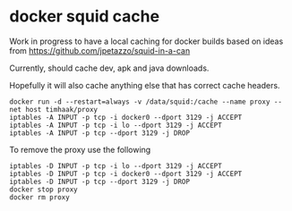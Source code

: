 # docker squid cache

Work in progress to have a local caching for docker builds based on ideas from https://github.com/jpetazzo/squid-in-a-can

Currently, should cache dev, apk and java downloads.

Hopefully it will also cache anything else that has correct cache headers.

```
docker run -d --restart=always -v /data/squid:/cache --name proxy --net host timhaak/proxy
iptables -A INPUT -p tcp -i docker0 --dport 3129 -j ACCEPT
iptables -A INPUT -p tcp -i lo --dport 3129 -j ACCEPT
iptables -A INPUT -p tcp --dport 3129 -j DROP
```

To remove the proxy use the following


```
iptables -D INPUT -p tcp -i lo --dport 3129 -j ACCEPT
iptables -D INPUT -p tcp -i docker0 --dport 3129 -j ACCEPT
iptables -D INPUT -p tcp --dport 3129 -j DROP
docker stop proxy
docker rm proxy
```
